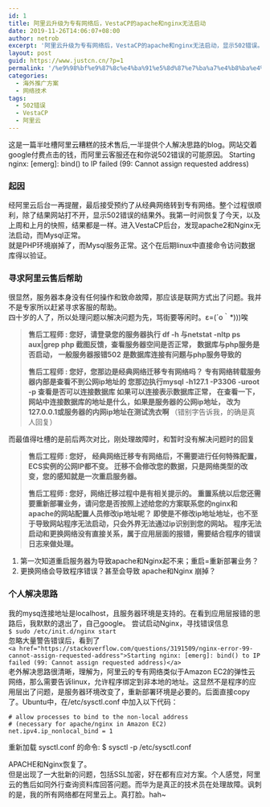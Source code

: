 ```yaml
---
id: 1
title: 阿里云升级为专有网络后，VestaCP的apache和nginx无法启动
date: 2019-11-26T14:06:07+08:00
author: netrob
excerpt: '阿里云升级为专有网络后，VestaCP的apache和nginx无法启动，显示502错误。[emerg]: bind() to IP failed (99: Cannot assign requested address)'
layout: post
guid: https://www.justcn.cn/?p=1
permalink: '/%e9%98%bf%e9%87%8c%e4%ba%91%e5%8d%87%e7%ba%a7%e4%b8%ba%e4%b8%93%e6%9c%89%e7%bd%91%e7%bb%9c%e5%90%8e%ef%bc%8cvestacp%e7%9a%84apache%e5%92%8cnginx%e6%97%a0%e6%b3%95%e5%90%af%e5%8a%a8/'
categories:
  - 海外推广方案
  - 网络技术
tags:
  - 502错误
  - VestaCP
  - 阿里云
---
```

这是一篇半吐槽阿里云糟糕的技术售后,一半提供个人解决思路的blog。网站交着google付费点击的钱，而阿里云客服还在和你说502错误的可能原因。 Starting nginx: [emerg]: bind() to IP failed (99: Cannot assign requested address)

### 起因

经阿里云后台一再提醒，最后接受预约了从经典网络转到专有网络。整个过程很顺利，除了结果网站打不开，显示502错误的结果外。我第一时间恢复了今天，以及上周和上月的快照，结果都是一样。进入VestaCP后台，发现apache2和Nginx无法启动，而Mysql正常。  
就是PHP环境崩掉了，而Mysql服务正常。这个在后期linux中直接命令访问数据库得以验证。

### 寻求阿里云售后帮助

很显然，服务器本身没有任何操作和致命故障，那应该是联网方式出了问题。我并不是专家所以赶紧寻求客服的帮助。  
四十岁的人了，所以处理问题以解决问题为先，骂街要等闲时。ε=(´ο｀*)))唉

<blockquote class="wp-block-quote">
  <p>
    <strong>售后工程师 : 您好，请登录您的服务器执行 df -h 与netstat -nltp ps aux|grep php 截图反馈，查看服务器空间是否正常， 数据库与php服务是否启动， 一般服务器报错502 是数据库连接有问题与php服务导致的 </strong>
  </p>
  
  <p>
    <strong>售后工程师 : 您好，您那边是经典网络迁移专有网络吗？ 专有网络转载服务器内部是查看不到公网ip地址的 您那边执行mysql -h127.1 -P3306 -uroot -p 查看是否可以连接数据库 如果可以连接表示数据库正常， 在查看一下， 网站中连接数据库的地址是什么，如果是服务器的公网ip地址， 改为127.0.0.1或服务器的内网ip地址在测试洗衣啊 </strong> （错别字告诉我，的确是真人回复）
  </p>
</blockquote>

而最值得吐槽的是前后两次对比，刚处理故障时，和暂时没有解决问题时的回复

<blockquote class="wp-block-quote">
  <p>
    <strong> 售后工程师 : 您好， 经典网络迁移专有网络后，不需要进行任何特殊配置，ECS实例的公网IP都不变。 迁移不会修改您的数据，只是网络类型的改变，您的感知就是一次重启服务器。</strong>
  </p>
  
  <p>
    <strong>售后工程师 : 您好，网络迁移过程中是有相关提示的。 重置系统以后您还需要重新部署业务，请问您是否按照上述给您的方案联系您的nginx和apache的网站配置人员修改ip地址呢？ 即使是不修改ip地址地址，也不至于导致网站程序无法启动，只会外界无法通过ip识别到您的网站。 程序无法启动和更换网络没有直接关系，属于应用层面的报错，需要结合程序的错误日志来做处理。 </strong>
  </p>
</blockquote>

  1. 第一次知道重启服务器为导致apache和Nginx起不来；重启=重新部署业务？
  2. 更换网络会导致程序错误？甚至会导致 apache和Nginx 崩掉？

### 个人解决思路

我的mysq连接地址是localhost，且服务器环境是支持的。在看到应用层报错的思路后，我默默的退出了，自己google。 尝试启动Nginx，寻找错误信息  
`$ sudo /etc/init.d/nginx start`  
忽略大量警告错误后，看到了  
`<a href="https://stackoverflow.com/questions/3191509/nginx-error-99-cannot-assign-requested-address">Starting nginx: [emerg]: bind() to IP failed (99: Cannot assign requested address)</a>`  
老外解决思路很清晰，理解为，阿里云的专有网络类似于Amazon EC2的弹性云网络，那么需要告诉linux，允许程序绑定到非本地的地址。这显然不是程序的应用层出了问题，是服务器环境改变了，重新部署环境是必要的。后面直接copy了。Ubuntu中，在/etc/sysctl.conf 中加入以下代码：

<pre class="wp-block-code"><code># allow processes to bind to the non-local address
# (necessary for apache/nginx in Amazon EC2)
net.ipv4.ip_nonlocal_bind = 1
</code></pre>

重新加载 sysctl.conf 的命令: $ sysctl -p /etc/sysctl.conf

APACHE和Nginx恢复了。  
但是出现了一大批新的问题，包括SSL加密，好在都有应对方案。个人感觉，阿里云的售后如同外行查询资料库回答问题。而华为是真正的技术员在处理故障。讽刺的是，我的所有网络都在阿里云上。真打脸。hah~